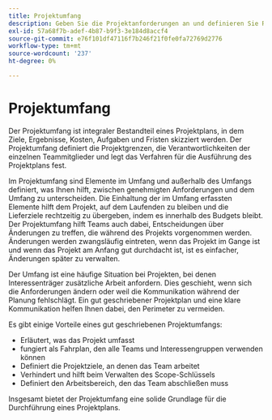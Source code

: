 ```yaml
---
title: Projektumfang
description: Geben Sie die Projektanforderungen an und definieren Sie Rollen und Zuständigkeiten in Ihrem Projektplan.
exl-id: 57a68f7b-adef-4b87-b9f3-3e184d8accf4
source-git-commit: e76f101df47116f7b246f21f0fe0fa72769d2776
workflow-type: tm+mt
source-wordcount: '237'
ht-degree: 0%

---
```


# Projektumfang

Der Projektumfang ist integraler Bestandteil eines Projektplans, in dem Ziele, Ergebnisse, Kosten, Aufgaben und Fristen skizziert werden. Der Projektumfang definiert die Projektgrenzen, die Verantwortlichkeiten der einzelnen Teammitglieder und legt das Verfahren für die Ausführung des Projektplans fest.

Im Projektumfang sind Elemente im Umfang und außerhalb des Umfangs definiert, was Ihnen hilft, zwischen genehmigten Anforderungen und dem Umfang zu unterscheiden. Die Einhaltung der im Umfang erfassten Elemente hilft dem Projekt, auf dem Laufenden zu bleiben und die Lieferziele rechtzeitig zu übergeben, indem es innerhalb des Budgets bleibt. Der Projektumfang hilft Teams auch dabei, Entscheidungen über Änderungen zu treffen, die während des Projekts vorgenommen werden. Änderungen werden zwangsläufig eintreten, wenn das Projekt im Gange ist und wenn das Projekt am Anfang gut durchdacht ist, ist es einfacher, Änderungen später zu verwalten.

Der Umfang ist eine häufige Situation bei Projekten, bei denen Interessenträger zusätzliche Arbeit anfordern. Dies geschieht, wenn sich die Anforderungen ändern oder weil die Kommunikation während der Planung fehlschlägt. Ein gut geschriebener Projektplan und eine klare Kommunikation helfen Ihnen dabei, den Perimeter zu vermeiden.

Es gibt einige Vorteile eines gut geschriebenen Projektumfangs:

- Erläutert, was das Projekt umfasst
- fungiert als Fahrplan, den alle Teams und Interessengruppen verwenden können
- Definiert die Projektziele, an denen das Team arbeitet
- Verhindert und hilft beim Verwalten des Scope-Schlüssels
- Definiert den Arbeitsbereich, den das Team abschließen muss

Insgesamt bietet der Projektumfang eine solide Grundlage für die Durchführung eines Projektplans.
